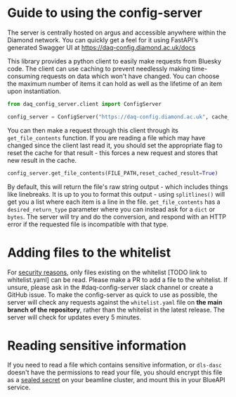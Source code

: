 # Guide to using the config-server

The server is centrally hosted on argus and accessible anywhere within the Diamond network. You can quickly get a feel for it using FastAPI's generated Swagger UI at https://daq-config.diamond.ac.uk/docs


This library provides a python client to easily make requests from Bluesky code. The client can use caching to prevent needlessly making time-consuming requests on data which won't have changed. You can choose the maximum number of items it can hold as well as the lifetime of an item upon instantiation.

```python
from daq_config_server.client import ConfigServer

config_server = ConfigServer("https://daq-config.diamond.ac.uk", cache_size = 10, cache_lifetime_s = 3600)
```

You can then make a request through this client through its `get_file_contents` function. If you are reading a file which may have changed since the client last read it, you should set the appropriate flag to reset the cache for that result - this forces a new request and stores that new result in the cache.
```python
config_server.get_file_contents(FILE_PATH,reset_cached_result=True)
```
By default, this will return the file's raw string output - which includes things like linebreaks. It is up to you to format this output - using `splitlines()` will get you a list where each item is a line in the file. `get_file_contents` has a `desired_return_type` parameter where you can instead ask for a `dict` or `bytes`. The server will try and do the conversion, and respond with an HTTP error if the requested file is incompatible with that type.

# Adding files to the whitelist

For [security reasons](../explanations/whitelist_info.md), only files existing on the whitelist [TODO link to whitelist.yaml] can be read. Please make a PR to add a file to the whitelist. If unsure, please ask in the #daq-config-server slack channel or create a GitHub issue. To make the config-server as quick to use as possible, the server will check any requests against the `whitelist.yaml` file on **the main branch of the repository**, rather than the whitelist in the latest release. The server will check for updates every 5 minutes.

# Reading sensitive information

If you need to read a file which contains sensitive information, or `dls-dasc` doesn't have the permissions to read your file, you should encrypt this file as a [sealed secret](https://github.com/bitnami-labs/sealed-secrets) on your beamline cluster, and mount this in your BlueAPI service.
